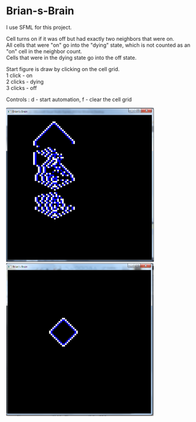 # Brian-s-Brain
I use SFML for this project.

Cell turns on if it was off but had exactly two neighbors that were on.\
All cells that were "on" go into the "dying" state, which is not counted as an "on" cell in the neighbor count.\
Cells that were in the dying state go into the off state.

Start figure is draw by clicking on the cell grid. \
1 click - on\
2 clicks - dying\
3 clicks - off

Controls : d - start automation, f - clear the cell grid

<img src = "Img1.png" width = "400"> <img src = "Img2.png" width = "400">
